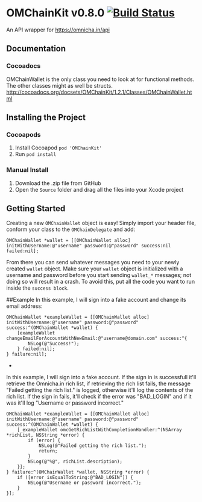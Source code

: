 # OMChainKit v0.8.0 [![Build Status](https://travis-ci.org/ZaneH/OMChainKit.svg?branch=master)](https://travis-ci.org/ZaneH/OMChainKit)
An API wrapper for https://omnicha.in/api

## Documentation

### Cocoadocs
OMChainWallet is the only class you need to look at for functional methods. The other classes might as well be structs.
http://cocoadocs.org/docsets/OMChainKit/1.2.1/Classes/OMChainWallet.html

## Installing the Project

### Cocoapods
1. Install Cocoapod `pod 'OMChainKit'`
2. Run `pod install`

### Manual Install
1. Download the .zip file from GitHub
2. Open the `Source` folder and drag all the files into your Xcode project

## Getting Started
Creating a new `OMChainWallet` object is easy! Simply import your header file, conform your class to the `OMChainDelegate` and add:
```objc
OMChainWallet *wallet = [[OMChainWallet alloc] initWithUsername:@"username" password:@"password" success:nil failed:nil];
```
From there you can send whatever messages you need to your newly created `wallet` object. Make sure your `wallet` object is initialized with a username and password before you start sending `wallet_*` messages; not doing so will result in a crash. To avoid this, put all the code you want to run inside the `success block`.

##Example
In this example, I will sign into a fake account and change its email address:
```objc
OMChainWallet *exampleWallet = [[OMChainWallet alloc] initWithUsername:@"username" password:@"password" success:^(OMChainWallet *wallet) {
	[exampleWallet changeEmailForAccountWithNewEmail:@"username@domain.com" success:^{
		NSLog(@"Success!");
	} failed:nil];
} failure:nil];
```
-
In this example, I will sign into a fake account. If the sign in is successfull it'll retrieve the Omnicha.in rich list, if retrieving the rich list fails, the message "Failed getting the rich list." is logged, otherwise it'll log the contents of the rich list. If the sign in fails, it'll check if the error was "BAD_LOGIN" and if it was it'll log "Username or password incorrect."
```objc
OMChainWallet *exampleWallet = [[OMChainWallet alloc] initWithUsername:@"username" password:@"password" success:^(OMChainWallet *wallet) {
	[_exampleWallet omcGetRichListWithCompletionHandler:^(NSArray *richList, NSString *error) {
		if (error) {
			NSLog(@"Failed getting the rich list.");
			return;
		}
		NSLog(@"%@", richList.description);
	}];
} failure:^(OMChainWallet *wallet, NSString *error) {
	if ([error isEqualToString:@"BAD_LOGIN"]) {
		NSLog(@"Username or password incorrect.");
	}
}];
```
